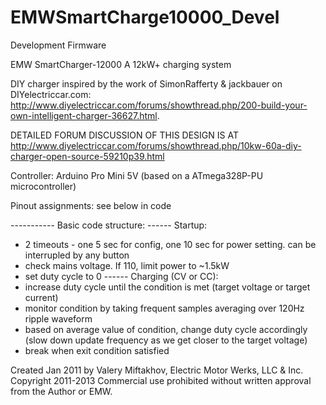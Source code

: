 EMWSmartCharge10000_Devel
=========================

Development Firmware

EMW SmartCharger-12000
A 12kW+ charging system

DIY charger inspired by the work of SimonRafferty & jackbauer on DIYelectriccar.com:
http://www.diyelectriccar.com/forums/showthread.php/200-build-your-own-intelligent-charger-36627.html. 

DETAILED FORUM DISCUSSION OF THIS DESIGN IS AT 
http://www.diyelectriccar.com/forums/showthread.php/10kw-60a-diy-charger-open-source-59210p39.html

Controller: Arduino Pro Mini 5V (based on a ATmega328P-PU microcontroller)

Pinout assignments: see below in code

----------- Basic code structure:
------ Startup:
* 2 timeouts - one 5 sec for config, one 10 sec for power setting. can be interrupled by any button
* check mains voltage. If 110, limit power to ~1.5kW
* set duty cycle to 0
------ Charging (CV or CC):
* increase duty cycle until the condition is met (target voltage or target current)
* monitor condition by taking frequent samples averaging over 120Hz ripple waveform
* based on average value of condition, change duty cycle accordingly (slow down update frequency
  as we get closer to the target voltage)
* break when exit condition satisfied

Created Jan 2011 by Valery Miftakhov, Electric Motor Werks, LLC & Inc. Copyright 2011-2013
Commercial use prohibited without written approval from the Author or EMW.
